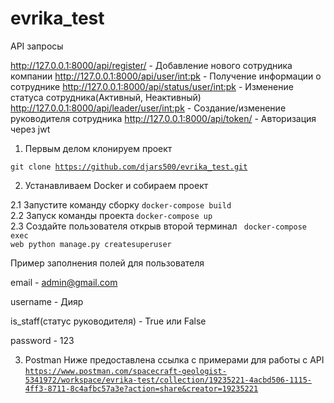 # evrika_test

API запросы

http://127.0.0.1:8000/api/register/ - Добавление нового сотрудника компании
http://127.0.0.1:8000/api/user/<int:pk> - Получение информации о сотруднике
http://127.0.0.1:8000/api/status/user/<int:pk> - Изменение статуса сотрудника(Активный, Неактивный)
http://127.0.0.1:8000/api/leader/user/<int:pk> - Создание/изменение руководителя сотрудника
http://127.0.0.1:8000/api/token/ - Авторизация через jwt

1. Первым делом клонируем проект

  <code>git clone https://github.com/djars500/evrika_test.git</code>

2. Устанавливаем Docker и собираем проект

 2.1 Запустите команду сборку
  <code>docker-compose build</code>
  <br/>
 2.2 Запуск команды проекта
  <code>docker-compose up</code>
    <br/>
 2.3 Создайте пользователя открыв второй терминал
  <code> docker-compose exec web python manage.py createsuperuser </code>
    <br/>


  Пример заполнения полей для пользователя
    <br/>

  email - admin@gmail.com
    <br/>

  username - Дияр
    <br/>

  is_staff(статус руководителя) - True или False
    <br/>

  password - 123


3. Postman
 Ниже предоставлена ссылка с примерами для работы с API
   <br/>
  <code>https://www.postman.com/spacecraft-geologist-5341972/workspace/evrika-test/collection/19235221-4acbd506-1115-4ff3-8711-8c4afbc57a3e?action=share&creator=19235221</code>



  
